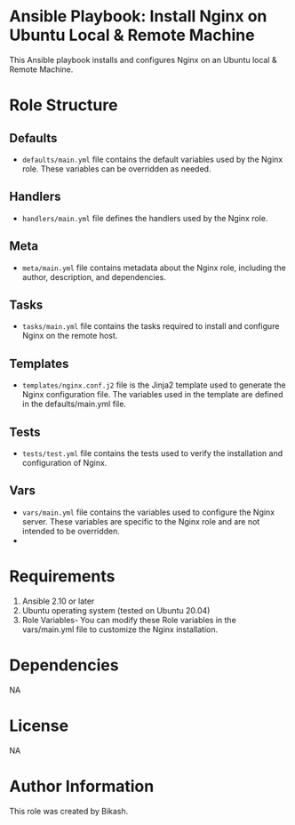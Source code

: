 # Ansible Playbook: Install Nginx on Ubuntu Local & Remote Machine
This Ansible playbook installs and configures Nginx on an Ubuntu local & Remote Machine.

# Role Structure

## Defaults

- `defaults/main.yml` file contains the default variables used by the Nginx role. These variables can be overridden as needed.

## Handlers

- `handlers/main.yml` file defines the handlers used by the Nginx role.

## Meta

- `meta/main.yml` file contains metadata about the Nginx role, including the author, description, and dependencies.

## Tasks

- `tasks/main.yml` file contains the tasks required to install and configure Nginx on the remote host.

## Templates

- `templates/nginx.conf.j2` file is the Jinja2 template used to generate the Nginx configuration file. The variables used in the template are defined in the defaults/main.yml file.

## Tests

- `tests/test.yml` file contains the tests used to verify the installation and configuration of Nginx.

## Vars

- `vars/main.yml` file contains the variables used to configure the Nginx server. These variables are specific to the Nginx role and are not intended to be overridden.
- 
# Requirements
1. Ansible 2.10 or later
2. Ubuntu operating system (tested on Ubuntu 20.04)
3. Role Variables- You can modify these Role variables in the vars/main.yml file to customize the Nginx installation.

# Dependencies
NA



# License

NA


# Author Information
This role was created by Bikash.
